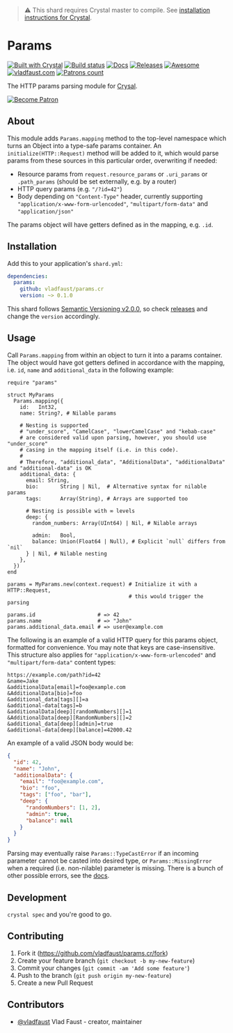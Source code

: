 > ⚠️ This shard requires Crystal master to compile. See [installation instructions for Crystal](https://crystal-lang.org/docs/installation/from_source_repository.html).

# Params

[![Built with Crystal](https://img.shields.io/badge/built%20with-crystal-000000.svg?style=flat-square)](https://crystal-lang.org/)
[![Build status](https://img.shields.io/travis/com/vladfaust/params.cr/master.svg?style=flat-square)](https://travis-ci.com/vladfaust/params.cr)
[![Docs](https://img.shields.io/badge/docs-available-brightgreen.svg?style=flat-square)](https://github.vladfaust.com/params.cr)
[![Releases](https://img.shields.io/github/release/vladfaust/params.cr.svg?style=flat-square)](https://github.com/vladfaust/params.cr/releases)
[![Awesome](https://github.com/vladfaust/awesome/blob/badge-flat-alternative/media/badge-flat-alternative.svg)](https://github.com/veelenga/awesome-crystal)
[![vladfaust.com](https://img.shields.io/badge/style-.com-lightgrey.svg?longCache=true&style=flat-square&label=vladfaust&colorB=0a83d8)](https://vladfaust.com)
[![Patrons count](https://img.shields.io/badge/dynamic/json.svg?label=patrons&url=https://www.patreon.com/api/user/11296360&query=$.included[0].attributes.patron_count&style=flat-square&colorB=red&maxAge=86400)](https://www.patreon.com/vladfaust)

The HTTP params parsing module for [Crysal](https://crystal-lang.org/).

[![Become Patron](https://vladfaust.com/img/patreon-small.svg)](https://www.patreon.com/vladfaust)

## About

This module adds `Params.mapping` method to the top-level namespace which turns an Object into a type-safe params container. An `initialize(HTTP::Request)` method will be added to it, which would parse params from these sources in this particular order, overwriting if needed:

* Resource params from `request.resource_params` or `.uri_params` or `.path_params` (should be set externally, e.g. by a router)
* HTTP query params (e.g. `"/?id=42"`)
* Body depending on `"Content-Type"` header, currently supporting `"application/x-www-form-urlencoded"`, `"multipart/form-data"` and `"application/json"`

The params object will have getters defined as in the mapping, e.g. `.id`.

## Installation

Add this to your application's `shard.yml`:

```yaml
dependencies:
  params:
    github: vladfaust/params.cr
    version: ~> 0.1.0
```

This shard follows [Semantic Versioning v2.0.0](http://semver.org/), so check [releases](https://github.com/vladfaust/prism/releases) and change the `version` accordingly.

## Usage

Call `Params.mapping` from within an object to turn it into a params container. The object would have got getters defined in accordance with the mapping, i.e. `id`, `name` and `additional_data` in the following example:

```crystal
require "params"

struct MyParams
  Params.mapping({
    id:   Int32,
    name: String?, # Nilable params

    # Nesting is supported
    # "under_score", "CamelCase", "lowerCamelCase" and "kebab-case"
    # are considered valid upon parsing, however, you should use "under_score"
    # casing in the mapping itself (i.e. in this code).
    #
    # Therefore, "additional_data", "AdditionalData", "additionalData" and "additional-data" is OK
    additional_data: {
      email: String,
      bio:       String | Nil,  # Alternative syntax for nilable params
      tags:      Array(String), # Arrays are supported too

      # Nesting is possible with ∞ levels
      deep: {
        random_numbers: Array(UInt64) | Nil, # Nilable arrays

        admin:   Bool,
        balance: Union(Float64 | Null), # Explicit `null` differs from `nil`
      } | Nil, # Nilable nesting
    },
  })
end

params = MyParams.new(context.request) # Initialize it with a HTTP::Request,
                                       # this would trigger the parsing

params.id                    # => 42
params.name                  # => "John"
params.additional_data.email # => user@example.com
```

The following is an example of a valid HTTP query for this params object, formatted for convenience. You may note that keys are case-insensitive. This structure also applies for `"application/x-www-form-urlencoded"` and `"multipart/form-data"` content types:

```
https://example.com/path?id=42
&name=Jake
&additionalData[email]=foo@example.com
&AdditionalData[bio]=foo
&additional_data[tags][]=a
&additional-data[tags]=b
&additionalData[deep][randomNumbers][]=1
&AdditionalData[deep][RandomNumbers][]=2
&additional_data[deep][admin]=true
&additional-data[deep][balance]=42000.42
```

An example of a valid JSON body would be:

```json
{
  "id": 42,
  "name": "John",
  "additionalData": {
    "email": "foo@example.com",
    "bio": "foo",
    "tags": ["foo", "bar"],
    "deep": {
      "randomNumbers": [1, 2],
      "admin": true,
      "balance": null
    }
  }
}
```

Parsing may eventually raise `Params::TypeCastError` if an incoming parameter cannot be casted into desired type, or `Params::MissingError` when a required (i.e. non-nilable) parameter is missing. There is a bunch of other possible errors, see the [docs](https://github.vladfaust.com/params.cr).

## Development

`crystal spec` and you're good to go.

## Contributing

1. Fork it (<https://github.com/vladfaust/params.cr/fork>)
2. Create your feature branch (`git checkout -b my-new-feature`)
3. Commit your changes (`git commit -am 'Add some feature'`)
4. Push to the branch (`git push origin my-new-feature`)
5. Create a new Pull Request

## Contributors

- [@vladfaust](https://github.com/vladfaust) Vlad Faust - creator, maintainer
